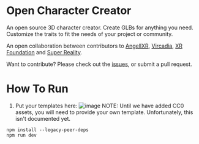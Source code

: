 # Open Character Creator
An open source 3D character creator. Create GLBs for anything you need. Customize the traits to fit the needs of your project or community.

An open collaboration between contributors to [AngellXR](https://github.com/angellxr), [Vircadia](https://github.com/vircadia), [XR Foundation](https://github.com/xrfoundation) and [Super Reality](https://github.com/super-reality).

Want to contribute? Please check out the [issues](https://github.com/angellxr/OpenCharacterCreator/issues), or submit a pull request.

# How To Run

1. Put your templates here:
![image](https://user-images.githubusercontent.com/18633264/149664320-ace25af5-99f0-4b1e-a9ee-fcf69f8fdcde.png)
NOTE: Until we have added CC0 assets, you will need to provide your own template. Unfortunately, this isn't documented yet.

```
npm install --legacy-peer-deps
npm run dev
```
